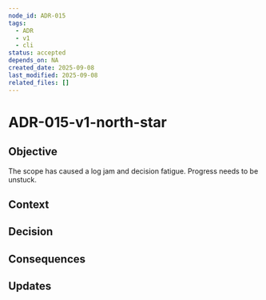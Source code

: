 ```yaml
---
node_id: ADR-015
tags:
  - ADR
  - v1
  - cli
status: accepted
depends_on: NA
created_date: 2025-09-08
last_modified: 2025-09-08
related_files: []
---
```


# ADR-015-v1-north-star

## Objective
<!-- A concise statement explaining the goal of this decision. -->

The scope has caused a log jam and decision fatigue. Progress needs to be unstuck. 

## Context
<!-- What is the issue that we're seeing that is motivating this decision or change? -->



## Decision
<!-- What is the change that we're proposing and/or doing? -->

## Consequences
<!-- What becomes easier or more difficult to do because of this change? -->

## Updates
<!-- Changes that happened when the rubber met the road -->
